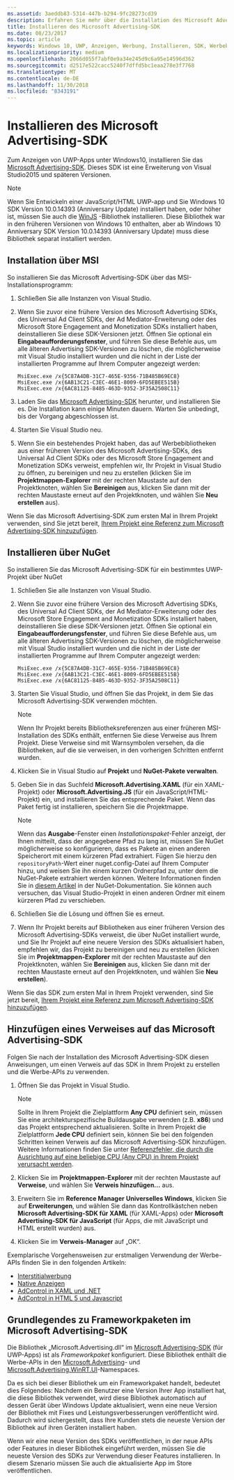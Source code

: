 ```yaml
---
ms.assetid: 3aeddb83-5314-447b-b294-9fc28273cd39
description: Erfahren Sie mehr über die Installation des Microsoft Advertising-SDK.
title: Installieren des Microsoft Advertising-SDK
ms.date: 08/23/2017
ms.topic: article
keywords: Windows 10, UWP, Anzeigen, Werbung, Installieren, SDK, Werbebibliotheken
ms.localizationpriority: medium
ms.openlocfilehash: 2066d055f7abf0e9a34e245d9c6a95e14596d362
ms.sourcegitcommit: d2517e522cacc5240f7dffd5bc1eaa278e3f7768
ms.translationtype: MT
ms.contentlocale: de-DE
ms.lasthandoff: 11/30/2018
ms.locfileid: "8343191"
---
```

# <a name="install-the-microsoft-advertising-sdk"></a>Installieren des Microsoft Advertising-SDK

Zum Anzeigen von UWP-Apps unter Windows10, installieren Sie das [Microsoft Advertising-SDK](http://aka.ms/ads-sdk-uwp). Dieses SDK ist eine Erweiterung von Visual Studio2015 und späteren Versionen.

> [!NOTE]
> Wenn Sie Entwickeln einer JavaScript/HTML UWP-app und Sie Windows 10 SDK Version 10.0.14393 (Anniversary Update) installiert haben, oder höher ist, müssen Sie auch die [WinJS](https://github.com/winjs/winjs) -Bibliothek installieren. Diese Bibliothek war in den früheren Versionen von Windows 10 enthalten, aber ab Windows 10 Anniversary SDK Version 10.0.14393 (Anniversary Update) muss diese Bibliothek separat installiert werden.

<span id="install-msi" />

## <a name="install-via-msi"></a>Installation über MSI

So installieren Sie das Microsoft Advertising-SDK über das MSI-Installationsprogramm:

1.  Schließen Sie alle Instanzen von Visual Studio.

2. Wenn Sie zuvor eine frühere Version des Microsoft Advertising SDKs, des Universal Ad Client SDKs, der Ad Mediator-Erweiterung oder des Microsoft Store Engagement and Monetization SDKs installiert haben, deinstallieren Sie diese SDK-Versionen jetzt. Öffnen Sie optional ein **Eingabeaufforderungsfenster**, und führen Sie diese Befehle aus, um alle älteren Advertising SDK-Versionen zu löschen, die möglicherweise mit Visual Studio installiert wurden und die nicht in der Liste der installierten Programme auf Ihrem Computer angezeigt werden:
    ```
    MsiExec.exe /x{5C87A4DB-31C7-465E-9356-71B485B69EC8}
    MsiExec.exe /x{6AB13C21-C3EC-46E1-8009-6FD5EBEE515B}
    MsiExec.exe /x{6AC81125-8485-463D-9352-3F35A2508C11}
    ```

3.  Laden Sie das [Microsoft Advertising-SDK](http://aka.ms/ads-sdk-uwp) herunter, und installieren Sie es. Die Installation kann einige Minuten dauern. Warten Sie unbedingt, bis der Vorgang abgeschlossen ist.

4.  Starten Sie Visual Studio neu.

5.  Wenn Sie ein bestehendes Projekt haben, das auf Werbebibliotheken aus einer früheren Version des Microsoft Advertising-SDKs, des Universal Ad Client SDKs oder des Microsoft Store Engagement and Monetization SDKs verweist, empfehlen wir, Ihr Projekt in Visual Studio zu öffnen, zu bereinigen und neu zu erstellen (klicken Sie im **Projektmappen-Explorer** mit der rechten Maustaste auf den Projektknoten, wählen Sie **Bereinigen** aus, klicken Sie dann mit der rechten Maustaste erneut auf den Projektknoten, und wählen Sie **Neu erstellen** aus).

  Wenn Sie das Microsoft Advertising-SDK zum ersten Mal in Ihrem Projekt verwenden, sind Sie jetzt bereit, [Ihrem Projekt eine Referenz zum Microsoft Advertising-SDK hinzuzufügen](#reference).

<span id="install-nuget" />

## <a name="install-via-nuget"></a>Installieren über NuGet

So installieren Sie das Microsoft Advertising-SDK für ein bestimmtes UWP-Projekt über NuGet

1.  Schließen Sie alle Instanzen von Visual Studio.

2.  Wenn Sie zuvor eine frühere Version des Microsoft Advertising SDKs, des Universal Ad Client SDKs, der Ad Mediator-Erweiterung oder des Microsoft Store Engagement and Monetization SDKs installiert haben, deinstallieren Sie diese SDK-Versionen jetzt. Öffnen Sie optional ein **Eingabeaufforderungsfenster**, und führen Sie diese Befehle aus, um alle älteren Advertising SDK-Versionen zu löschen, die möglicherweise mit Visual Studio installiert wurden und die nicht in der Liste der installierten Programme auf Ihrem Computer angezeigt werden:
    ```
    MsiExec.exe /x{5C87A4DB-31C7-465E-9356-71B485B69EC8}
    MsiExec.exe /x{6AB13C21-C3EC-46E1-8009-6FD5EBEE515B}
    MsiExec.exe /x{6AC81125-8485-463D-9352-3F35A2508C11}
    ```

3.  Starten Sie Visual Studio, und öffnen Sie das Projekt, in dem Sie das Microsoft Advertising-SDK verwenden möchten.
    > [!NOTE]
    > Wenn Ihr Projekt bereits Bibliotheksreferenzen aus einer früheren MSI-Installation des SDKs enthält, entfernen Sie diese Verweise aus Ihrem Projekt. Diese Verweise sind mit Warnsymbolen versehen, da die Bibliotheken, auf die sie verweisen, in den vorherigen Schritten entfernt wurden.

4. Klicken Sie in Visual Studio auf **Projekt** und **NuGet-Pakete verwalten**.

5. Geben Sie in das Suchfeld **Microsoft.Advertising.XAML** (für ein XAML-Projekt) oder **Microsoft.Advertising.JS** (für ein JavaScript/HTML-Projekt) ein, und installieren Sie das entsprechende Paket. Wenn das Paket fertig ist installieren, speichern Sie die Projektmappe.
    > [!NOTE]
    > Wenn das **Ausgabe**-Fenster einen *Installationspaket*-Fehler anzeigt, der Ihnen mitteilt, dass der angegebene Pfad zu lang ist, müssen Sie NuGet möglicherweise so konfigurieren, dass es Pakete an einen anderen Speicherort mit einem kürzeren Pfad extrahiert. Fügen Sie hierzu den ```repositoryPath```-Wert einer nuget.config-Datei auf Ihrem Computer hinzu, und weisen Sie ihn einem kurzen Ordnerpfad zu, unter dem die NuGet-Pakete extrahiert werden können. Weitere Informationen finden Sie in [diesem Artikel](http://docs.nuget.org/ndocs/consume-packages/configuring-nuget-behavior) in der NuGet-Dokumentation. Sie können auch versuchen, das Visual Studio-Projekt in einen anderen Ordner mit einem kürzeren Pfad zu verschieben.

6. Schließen Sie die Lösung und öffnen Sie es erneut.

7.  Wenn Ihr Projekt bereits auf Bibliotheken aus einer früheren Version des Microsoft Advertising-SDKs verweist, die über NuGet installiert wurde, und Sie Ihr Projekt auf eine neuere Version des SDKs aktualisiert haben, empfehlen wir, das Projekt zu bereinigen und neu zu erstellen (klicken Sie im **Projektmappen-Explorer** mit der rechten Maustaste auf den Projektknoten, wählen Sie **Bereinigen** aus, klicken Sie dann mit der rechten Maustaste erneut auf den Projektknoten, und wählen Sie **Neu erstellen**).

  Wenn Sie das SDK zum ersten Mal in Ihrem Projekt verwenden, sind Sie jetzt bereit, [Ihrem Projekt eine Referenz zum Microsoft Advertising-SDK hinzuzufügen](#reference).

<span id="reference" />

## <a name="add-a-reference-to-the-microsoft-advertising-sdk"></a>Hinzufügen eines Verweises auf das Microsoft Advertising-SDK

Folgen Sie nach der Installation des Microsoft Advertising-SDK diesen Anweisungen, um einen Verweis auf das SDK in Ihrem Projekt zu erstellen und die Werbe-APIs zu verwenden.

1. Öffnen Sie das Projekt in Visual Studio.
    > [!NOTE]
    > Sollte in Ihrem Projekt die Zielplattform **Any CPU** definiert sein, müssen Sie eine architekturspezifische Buildausgabe verwenden (z.B. **x86**) und das Projekt entsprechend aktualisieren. Sollte in Ihrem Projekt die Zielplattform **Jede CPU** definiert sein, können Sie bei den folgenden Schritten keinen Verweis auf das Microsoft Advertising-SDK hinzufügen. Weitere Informationen finden Sie unter [Referenzfehler, die durch die Ausrichtung auf eine beliebige CPU (Any CPU) in Ihrem Projekt verursacht werden](known-issues-for-the-advertising-libraries.md#reference_errors).

2. Klicken Sie im **Projektmappen-Explorer** mit der rechten Maustaste auf **Verweise**, und wählen Sie **Verweis hinzufügen...** aus.

3. Erweitern Sie im **Reference Manager** **Universelles Windows**, klicken Sie auf **Erweiterungen**, und wählen Sie dann das Kontrollkästchen neben **Microsoft Advertising-SDK für XAML** (für XAML-Apps) oder **Microsoft Advertising-SDK für JavaScript** (für Apps, die mit JavaScript und HTML erstellt wurden) aus.

4.  Klicken Sie im **Verweis-Manager** auf „OK“.

Exemplarische Vorgehensweisen zur erstmaligen Verwendung der Werbe-APIs finden Sie in den folgenden Artikeln:

* [Interstitialwerbung](interstitial-ads.md)
* [Native Anzeigen](native-ads.md)
* [AdControl in XAML und .NET](adcontrol-in-xaml-and--net.md)
* [AdControl in HTML 5 und Javascript](adcontrol-in-html-5-and-javascript.md)

<span id="framework" />

## <a name="understanding-framework-packages-in-the-microsoft-advertising-sdk"></a>Grundlegendes zu Frameworkpaketen im Microsoft Advertising-SDK

Die Bibliothek „Microsoft.Advertising.dll“ im [Microsoft Advertising-SDK](http://aka.ms/ads-sdk-uwp) (für UWP-Apps) ist als *Frameworkpaket* konfiguriert. Diese Bibliothek enthält die Werbe-APIs in den [Microsoft.Advertising](https://docs.microsoft.com/uwp/api/microsoft.advertising)- und [Microsoft.Advertising.WinRT.UI](https://docs.microsoft.com/uwp/api/microsoft.advertising.winrt.ui)-Namespaces.

Da es sich bei dieser Bibliothek um ein Frameworkpaket handelt, bedeutet dies Folgendes: Nachdem ein Benutzer eine Version Ihrer App installiert hat, die diese Bibliothek verwendet, wird diese Bibliothek automatisch auf dessen Gerät über Windows Update aktualisiert, wenn eine neue Version der Bibliothek mit Fixes und Leistungsverbesserungen veröffentlicht wird. Dadurch wird sichergestellt, dass Ihre Kunden stets die neueste Version der Bibliothek auf ihren Geräten installiert haben.

Wenn wir eine neue Version des SDKs veröffentlichen, in der neue APIs oder Features in dieser Bibliothek eingeführt werden, müssen Sie die neueste Version des SDKs zur Verwendung dieser Features installieren. In diesem Szenario müssen Sie auch die aktualisierte App im Store veröffentlichen.
